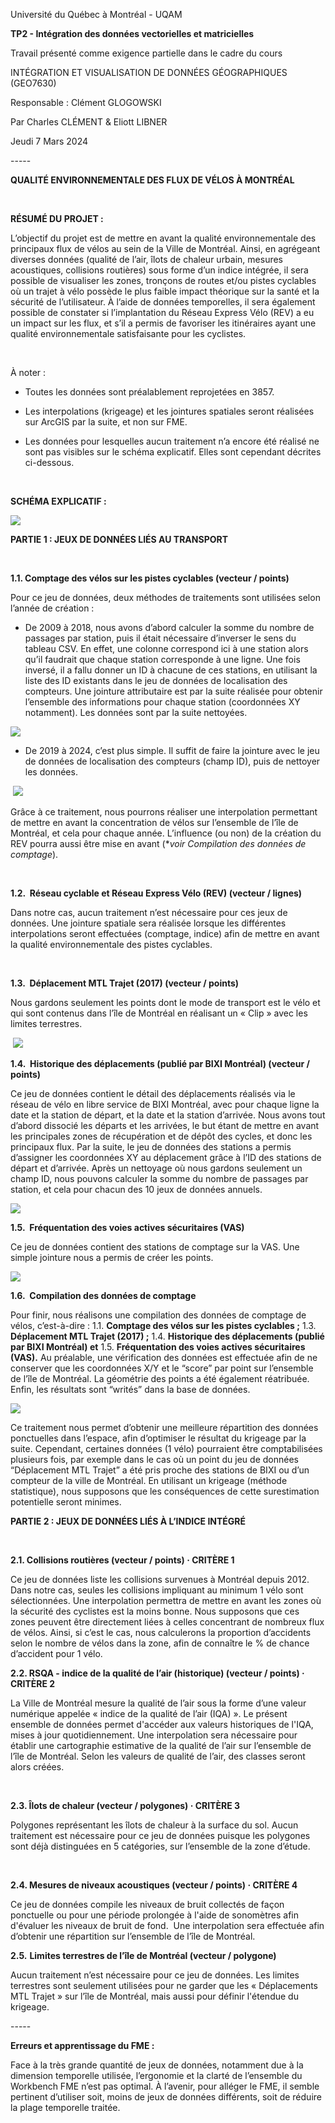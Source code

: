 Université du Québec à Montréal - UQAM

**TP2 - Intégration des données vectorielles et matricielles**

Travail présenté comme exigence partielle dans le cadre du cours

INTÉGRATION ET VISUALISATION DE DONNÉES GÉOGRAPHIQUES (GEO7630)

Responsable : Clément GLOGOWSKI

Par Charles CLÉMENT & Eliott LIBNER

Jeudi 7 Mars 2024

\-----

**QUALITÉ ENVIRONNEMENTALE DES FLUX DE VÉLOS À MONTRÉAL** 

 

**RÉSUMÉ DU PROJET :** 

L’objectif du projet est de mettre en avant la qualité environnementale des principaux flux de vélos au sein de la Ville de Montréal. Ainsi, en agrégeant diverses données (qualité de l’air, îlots de chaleur urbain, mesures acoustiques, collisions routières) sous forme d’un indice intégrée, il sera possible de visualiser les zones, tronçons de routes et/ou pistes cyclables où un trajet à vélo possède le plus faible impact théorique sur la santé et la sécurité de l’utilisateur. À l’aide de données temporelles, il sera également possible de constater si l’implantation du Réseau Express Vélo (REV) a eu un impact sur les flux, et s’il a permis de favoriser les itinéraires ayant une qualité environnementale satisfaisante pour les cyclistes. 

 

À noter :

- Toutes les données sont préalablement reprojetées en 3857. 

- Les interpolations (krigeage) et les jointures spatiales seront réalisées sur ArcGIS par la suite, et non sur FME. 

- Les données pour lesquelles aucun traitement n’a encore été réalisé ne sont pas visibles sur le schéma explicatif. Elles sont cependant décrites ci-dessous. 

 

**SCHÉMA EXPLICATIF :** 

![](https://lh7-us.googleusercontent.com/docsz/AD_4nXfJbPvz6ps8uvv5jG_Iz8uAGT5PsvzxIe_6vzl1hZzOgfH5KvH_u9Uy7TWaA6SgIMQ7uydYtNq4C9P9LMKVsc4ZIKKTevsf_zlVUkar62SzK4hQpo0-sZTxXEQId9yLFL7mfgCjXOkVmcqk57MXn3Y?key=mO37J39l4RNscQY75Ojvjg)

**PARTIE 1 : JEUX DE DONNÉES LIÉS AU TRANSPORT** 

 

**1.1. Comptage des vélos sur les pistes cyclables (vecteur / points)** 

Pour ce jeu de données, deux méthodes de traitements sont utilisées selon l’année de création : 

- De 2009 à 2018, nous avons d’abord calculer la somme du nombre de passages par station, puis il était nécessaire d’inverser le sens du tableau CSV. En effet, une colonne correspond ici à une station alors qu’il faudrait que chaque station corresponde à une ligne. Une fois inversé, il a fallu donner un ID à chacune de ces stations, en utilisant la liste des ID existants dans le jeu de données de localisation des compteurs. Une jointure attributaire est par la suite réalisée pour obtenir l’ensemble des informations pour chaque station (coordonnées XY notamment). Les données sont par la suite nettoyées. 

![](https://lh7-us.googleusercontent.com/docsz/AD_4nXe7Q81pPMDZOtqPCXEnEyjFtwxoEMxuaCiy8H0iIzPPFd0L9lCs_HVmz7WWU1386lU43WATIw44SWXknGaMGfaHEOFf0KY8tN1zc8udTluHiR0d4Ea0K9lHVvSpDYHdWoDnfWeUBl0LyTSPjhOROEc?key=mO37J39l4RNscQY75Ojvjg)

- De 2019 à 2024, c’est plus simple. Il suffit de faire la jointure avec le jeu de données de localisation des compteurs (champ ID), puis de nettoyer les données. 

 ![](https://lh7-us.googleusercontent.com/docsz/AD_4nXeCEz2T7mHtbha4jrqALOfkuxkimkx7bmPB9BX0Qnx_oj-oiFV4Rnwc1-H1WyWvdcYcHR0vQl3LdPM829lPkhDGQmuG-36z-F8HtWU36dKp14pNI7o-nAz3CdT-lzrkuDvTSPsKEeyl0tBVnlEKbPs?key=mO37J39l4RNscQY75Ojvjg)

Grâce à ce traitement, nous pourrons réaliser une interpolation permettant de mettre en avant la concentration de vélos sur l’ensemble de l’île de Montréal, et cela pour chaque année. L’influence (ou non) de la création du REV pourra aussi être mise en avant (\*_voir Compilation des données de comptage_).

 

**1.2.  Réseau cyclable et Réseau Express Vélo (REV) (vecteur / lignes)** 

Dans notre cas, aucun traitement n’est nécessaire pour ces jeux de données. Une jointure spatiale sera réalisée lorsque les différentes interpolations seront effectuées (comptage, indice) afin de mettre en avant la qualité environnementale des pistes cyclables.

 

**1.3.  Déplacement MTL Trajet (2017) (vecteur / points)** 

Nous gardons seulement les points dont le mode de transport est le vélo et qui sont contenus dans l’île de Montréal en réalisant un « Clip » avec les limites terrestres.

 ![](https://lh7-us.googleusercontent.com/docsz/AD_4nXfnxMrvBUbiZYZ-he-ipSX1M-0-YNEXvv2xrrSBaS0jwG3a1s5fM6Clyf5E3483D94iCwEOFP-sIjziTj8xqF0lDp6SotMsav3I66-iY0yrnrkF64fUWnppzHQIP17VlKE1YRSr0jDYIwhy44foi_s?key=mO37J39l4RNscQY75Ojvjg)

**1.4.  Historique des déplacements (publié par BIXI Montréal) (vecteur / points)** 

Ce jeu de données contient le détail des déplacements réalisés via le réseau de vélo en libre service de BIXI Montréal, avec pour chaque ligne la date et la station de départ, et la date et la station d’arrivée. Nous avons tout d’abord dissocié les départs et les arrivées, le but étant de mettre en avant les principales zones de récupération et de dépôt des cycles, et donc les principaux flux. Par la suite, le jeu de données des stations a permis d’assigner les coordonnées XY au déplacement grâce à l’ID des stations de départ et d’arrivée. Après un nettoyage où nous gardons seulement un champ ID, nous pouvons calculer la somme du nombre de passages par station, et cela pour chacun des 10 jeux de données annuels.

![](https://lh7-us.googleusercontent.com/docsz/AD_4nXc4A5W3ETx6X1m-79x8jPZ0B2IcYXqfA5pbcTMjISRa9Tgwnul-kFnoYz-jT3sGJR6RIgIlifdJTHzPq58FcEORtjpMpet8qz3HTB7Gr-yt-Qli0I7cDoTmMByrFo7TySjzpjkI8muHiaGqcJn8SQ?key=mO37J39l4RNscQY75Ojvjg)

**1.5.  Fréquentation des voies actives sécuritaires (VAS)** 

Ce jeu de données contient des stations de comptage sur la VAS. Une simple jointure nous a permis de créer les points. 

![](https://lh7-us.googleusercontent.com/docsz/AD_4nXfaKvtGXiEM1XvNMiHtGd0wJaHPPJckMnq9CKiG0iPrwoerOKqD6PNOwLUiqTq1vrXjj351t2bgkeo1ePVgkE6Q9ntkhwekYEnpnkVnM59T7Jp8ep3B2iyVXPAsJEh36HjyOgqmyJMg3AXDj8DVrpw?key=mO37J39l4RNscQY75Ojvjg)

**1.6.  Compilation des données de comptage** 

Pour finir, nous réalisons une compilation des données de comptage de vélos, c’est-à-dire : 1.1. **Comptage des vélos sur les pistes cyclables ;** 1.3. **Déplacement MTL Trajet (2017) ;** 1.4. **Historique des déplacements (publié par BIXI Montréal) et** 1.5. **Fréquentation des voies actives sécuritaires (VAS).** Au préalable, une vérification des données est effectuée afin de ne conserver que les coordonnées X/Y et le “score” par point sur l’ensemble de l’île de Montréal. La géométrie des points a été également réatribuée. Enfin, les résultats sont “writés” dans la base de données.

****![](https://lh7-us.googleusercontent.com/docsz/AD_4nXeTfJXrppdrePyIqO7LzNlDrDwJbO0tAzs8_N0Hr0Tt4SkauxlnUlF0KxoJsZrk5e_hloa5WV0NKNtgDplMgBeaqJtyIUEG1qYBciNufmPEpIahfZXtiMWkpqD99zxD3fSJtlDL96rGvOh_MiyJ1xg?key=mO37J39l4RNscQY75Ojvjg)****

Ce traitement nous permet d’obtenir une meilleure répartition des données ponctuelles dans l’espace, afin d’optimiser le résultat du krigeage par la suite. Cependant, certaines données (1 vélo) pourraient être comptabilisées plusieurs fois, par exemple dans le cas où un point du jeu de données “Déplacement MTL Trajet” a été pris proche des stations de BIXI ou d’un compteur de la ville de Montréal. En utilisant un krigeage (méthode statistique), nous supposons que les conséquences de cette surestimation potentielle seront minimes. 

**PARTIE 2 : JEUX DE DONNÉES LIÉS À L’INDICE INTÉGRÉ** 

 

**2.1. Collisions routières (vecteur / points) · CRITÈRE 1** 

Ce jeu de données liste les collisions survenues à Montréal depuis 2012. Dans notre cas, seules les collisions impliquant au minimum 1 vélo sont sélectionnées. Une interpolation permettra de mettre en avant les zones où la sécurité des cyclistes est la moins bonne. Nous supposons que ces zones peuvent être directement liées à celles concentrant de nombreux flux de vélos. Ainsi, si c’est le cas, nous calculerons la proportion d’accidents selon le nombre de vélos dans la zone, afin de connaître le % de chance d’accident pour 1 vélo.

**2.2. RSQA - indice de la qualité de l’air (historique) (vecteur / points) · CRITÈRE 2** 

La Ville de Montréal mesure la qualité de l’air sous la forme d’une valeur numérique appelée « indice de la qualité de l’air (IQA) ». Le présent ensemble de données permet d'accéder aux valeurs historiques de l'IQA, mises à jour quotidiennement. Une interpolation sera nécessaire pour établir une cartographie estimative de la qualité de l’air sur l’ensemble de l’île de Montréal. Selon les valeurs de qualité de l’air, des classes seront alors créées. 

 

**2.3. Îlots de chaleur (vecteur / polygones) · CRITÈRE 3** 

Polygones représentant les îlots de chaleur à la surface du sol. Aucun traitement est nécessaire pour ce jeu de données puisque les polygones sont déjà distinguées en 5 catégories, sur l’ensemble de la zone d’étude.

 

**2.4. Mesures de niveaux acoustiques (vecteur / points) · CRITÈRE 4** 

Ce jeu de données compile les niveaux de bruit collectés de façon ponctuelle ou pour une période prolongée à l'aide de sonomètres afin d'évaluer les niveaux de bruit de fond.  Une interpolation sera effectuée afin d’obtenir une répartition sur l’ensemble de l’île de Montréal. 

**2.5.** **Limites terrestres de l’île de Montréal (vecteur / polygone)** 

Aucun traitement n’est nécessaire pour ce jeu de données. Les limites terrestres sont seulement utilisées pour ne garder que les « Déplacements MTL Trajet » sur l’île de Montréal, mais aussi pour définir l'étendue du krigeage. 

\-----

**Erreurs et apprentissage du FME :**

Face à la très grande quantité de jeux de données, notamment due à la dimension temporelle utilisée, l’ergonomie et la clarté de l’ensemble du Workbench FME n’est pas optimal. À l’avenir, pour alléger le FME, il semble pertinent d’utiliser soit, moins de jeux de données différents, soit de réduire la plage temporelle traitée.
